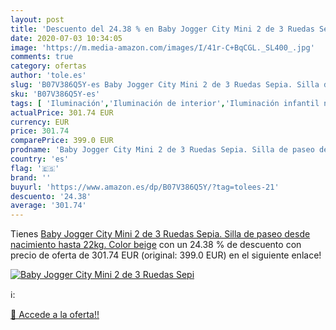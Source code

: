 ```yaml
---
layout: post
title: 'Descuento del 24.38 % en Baby Jogger City Mini 2 de 3 Ruedas Sepi'
date: 2020-07-03 10:34:05
image: 'https://m.media-amazon.com/images/I/41r-C+BqCGL._SL400_.jpg'
comments: true
category: ofertas
author: 'tole.es'
slug: 'B07V386Q5Y-es Baby Jogger City Mini 2 de 3 Ruedas Sepia. Silla de paseo...'
sku: 'B07V386Q5Y-es'
tags: [ 'Iluminación','Iluminación de interior','Iluminación infantil nocturna','Lámparas e iluminación infantil','Monos para bebés niño','Ropa','Ropa de una pieza para bebés niño','Ropa para bebés','Ropa para bebés niño','baby','jogger', ]
actualPrice: 301.74 EUR
currency: EUR
price: 301.74
comparePrice: 399.0 EUR
prodname: 'Baby Jogger City Mini 2 de 3 Ruedas Sepia. Silla de paseo desde nacimiento hasta 22kg. Color beige'
country: 'es'
flag: '🇪🇸'
brand: ''
buyurl: 'https://www.amazon.es/dp/B07V386Q5Y/?tag=tolees-21'
descuento: '24.38'
average: '301.74'
---
```


Tienes [Baby Jogger City Mini 2 de 3 Ruedas Sepia. Silla de paseo desde nacimiento hasta 22kg. Color beige](https://www.amazon.es/dp/B07V386Q5Y/?tag=tolees-21) con un 24.38 % de descuento con precio de oferta de 301.74 EUR (original: 399.0 EUR) en el siguiente enlace!

[![Baby Jogger City Mini 2 de 3 Ruedas Sepi](https://m.media-amazon.com/images/I/41r-C+BqCGL._SL400_.jpg)](https://www.amazon.es/dp/B07V386Q5Y/?tag=tolees-21)

ℹ️:


[🛒 Accede a la oferta!!](https://www.amazon.es/dp/B07V386Q5Y/?tag=tolees-21)
